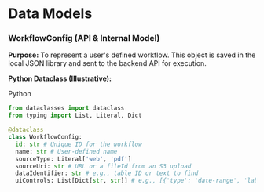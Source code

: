 # Data Models

### WorkflowConfig (API & Internal Model)

**Purpose:** To represent a user's defined workflow. This object is saved in the local JSON library and sent to the backend API for execution.

**Python Dataclass (Illustrative):**

Python

```python
from dataclasses import dataclass
from typing import List, Literal, Dict

@dataclass
class WorkflowConfig:
  id: str # Unique ID for the workflow
  name: str # User-defined name
  sourceType: Literal['web', 'pdf']
  sourceUri: str # URL or a fileId from an S3 upload
  dataIdentifier: str # e.g., table ID or text to find
  uiControls: List[Dict[str, str]] # e.g., [{'type': 'date-range', 'label': 'Select Dates'}]

```
